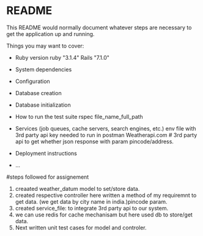 # README

This README would normally document whatever steps are necessary to get the
application up and running.

Things you may want to cover:

* Ruby version
  ruby "3.1.4"
  Rails "7.1.0"

* System dependencies

* Configuration

* Database creation

* Database initialization

* How to run the test suite
  rspec file_name_full_path

* Services (job queues, cache servers, search engines, etc.)
  env file with 3rd party api key needed to run in postman
  Weatherapi.com # 3rd party api to get whether json response with param pincode/address.

* Deployment instructions

* ...



#steps followed for assignement

1. creaated weather_datum model to set/store data.
2. created respective controller
   here written a method of my requiremnt to get data. (we get data by city name in india.)pincode param.
3. created service_file: to integrate 3rd party api to our system.
4. we can use redis for cache mechanisam but here used db to store/get data.
5. Next written unit test cases for model and controler.
